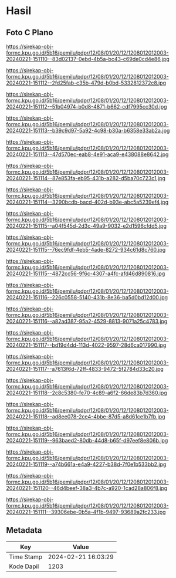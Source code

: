 # Hasil

## Foto C Plano

https://sirekap-obj-formc.kpu.go.id/5b16/pemilu/pdpr/12/08/01/20/12/1208012012003-20240221-151110--83d02137-0ebd-4b5a-bc43-c69de0cd4e86.jpg

https://sirekap-obj-formc.kpu.go.id/5b16/pemilu/pdpr/12/08/01/20/12/1208012012003-20240221-151112--2fd25fab-c35b-479d-b0bd-5332812372c8.jpg

https://sirekap-obj-formc.kpu.go.id/5b16/pemilu/pdpr/12/08/01/20/12/1208012012003-20240221-151112--51b04974-b0d8-4871-b662-cdf7995cc30d.jpg

https://sirekap-obj-formc.kpu.go.id/5b16/pemilu/pdpr/12/08/01/20/12/1208012012003-20240221-151113--b39c9d97-5a92-4c98-b30a-b6358e33ab2a.jpg

https://sirekap-obj-formc.kpu.go.id/5b16/pemilu/pdpr/12/08/01/20/12/1208012012003-20240221-151113--47d570ec-eab8-4e91-aca9-e438088e8642.jpg

https://sirekap-obj-formc.kpu.go.id/5b16/pemilu/pdpr/12/08/01/20/12/1208012012003-20240221-151114--87e853fa-eb95-431b-a282-d5ba70c723c1.jpg

https://sirekap-obj-formc.kpu.go.id/5b16/pemilu/pdpr/12/08/01/20/12/1208012012003-20240221-151114--3290bcdb-bacd-402d-b93e-abc5a5239ef4.jpg

https://sirekap-obj-formc.kpu.go.id/5b16/pemilu/pdpr/12/08/01/20/12/1208012012003-20240221-151115--a04f545d-2d3c-49a9-9032-e2d1596cfdd5.jpg

https://sirekap-obj-formc.kpu.go.id/5b16/pemilu/pdpr/12/08/01/20/12/1208012012003-20240221-151115--76ec9fdf-4eb5-4ade-8272-934c61d8c760.jpg

https://sirekap-obj-formc.kpu.go.id/5b16/pemilu/pdpr/12/08/01/20/12/1208012012003-20240221-151115--4872cc56-9f6c-4307-a4fc-afd46d890816.jpg

https://sirekap-obj-formc.kpu.go.id/5b16/pemilu/pdpr/12/08/01/20/12/1208012012003-20240221-151116--226c0558-5140-431b-8e36-ba5d0bd12d00.jpg

https://sirekap-obj-formc.kpu.go.id/5b16/pemilu/pdpr/12/08/01/20/12/1208012012003-20240221-151116--a82ad387-95a2-4529-8813-9071a25c4783.jpg

https://sirekap-obj-formc.kpu.go.id/5b16/pemilu/pdpr/12/08/01/20/12/1208012012003-20240221-151117--bd19d4dd-113d-4022-9597-28d6ca017990.jpg

https://sirekap-obj-formc.kpu.go.id/5b16/pemilu/pdpr/12/08/01/20/12/1208012012003-20240221-151117--a7613f6d-72ff-4833-9472-5f2784d33c20.jpg

https://sirekap-obj-formc.kpu.go.id/5b16/pemilu/pdpr/12/08/01/20/12/1208012012003-20240221-151118--2c8c5380-fe70-4c89-a6f2-66de83b7d360.jpg

https://sirekap-obj-formc.kpu.go.id/5b16/pemilu/pdpr/12/08/01/20/12/1208012012003-20240221-151118--ad8ee078-2ce4-4bbe-87d5-a8d61ce1b7fb.jpg

https://sirekap-obj-formc.kpu.go.id/5b16/pemilu/pdpr/12/08/01/20/12/1208012012003-20240221-151119--963baed2-80db-44d8-b65f-d97eef8e806b.jpg

https://sirekap-obj-formc.kpu.go.id/5b16/pemilu/pdpr/12/08/01/20/12/1208012012003-20240221-151119--a74b661a-e4a9-4227-b38d-7f0e1b533bb2.jpg

https://sirekap-obj-formc.kpu.go.id/5b16/pemilu/pdpr/12/08/01/20/12/1208012012003-20240221-151120--46d4beef-38a3-4b7c-a920-1cad28a806f8.jpg

https://sirekap-obj-formc.kpu.go.id/5b16/pemilu/pdpr/12/08/01/20/12/1208012012003-20240221-151111--39306ebe-0b5a-4f1b-9497-93689a2fc233.jpg


## Metadata

| Key        | Value               |
| ---------- | ------------------- |
| Time Stamp | 2024-02-21 16:03:29 |
| Kode Dapil | 1203                |



